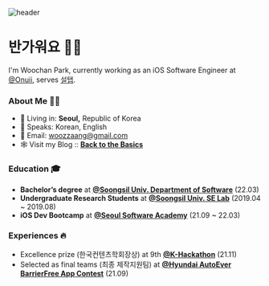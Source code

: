 ![header](https://capsule-render.vercel.app/api?type=soft&color=0:164a6c,100:75c9bf&height=150&section=header&text=iOS_Engineer&fontSize=75&animation=fadeIn,&fontColor=ffffff)
# 반가워요 ✋🏻
I'm Woochan Park, currently working as an iOS Software Engineer at [@Onuii](https://thevc.kr/onuii), serves [설탭](https://www.seoltab.com/index/).

### About Me 🥷🏻
- 🏡 Living in: **Seoul,** Republic of Korea
- 💬 Speaks: Korean, English
- 📩 Email: [woozzaang@gmail.com](woozzaang@gmail.com)
- 🕸 Visit my Blog :: [**Back to the Basics**](https://woozzang.tistory.com)

### Education 🎓
- **Bachelor’s degree** at [**@Soongsil Univ. Department of Software**](https://sw.ssu.ac.kr) (22.03)
- **Undergraduate Research Students** at [**@Soongsil Univ. SE Lab**](http://soft.ssu.ac.kr/publication/) (2019.04 ~ 2019.08)
- **iOS Dev Bootcamp** at [**@Seoul Software Academy**](https://sesac.seoul.kr/common/menu/html/900006001001/detail.do) (21.09 ~ 22.03)

### Experiences 🔥
- Excellence prize (한국컨텐츠학회장상) at 9th [**@K-Hackathon**](http://www.k-hackathon.com) (21.11)
- Selected as final teams (최종 제작지원팀) at [**@Hyundai AutoEver BarrierFree App Contest**](https://www.autoeverapp.kr) (21.09)
